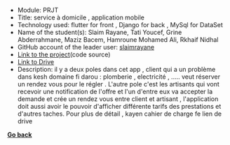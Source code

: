 - Module: PRJT  
- Title: service à domicile , application mobile
- Technology used: flutter for front , Django for back , MySql for DataSet
- Name of the student(s): Slaim Rayane, Tati Youcef, Grine Abderrahmane, Maziz Bacem, Hamroune Mohamed Ali, Rkhaif Nidhal
- GitHub account of the leader user: [slaimrayane](https://github.com/slaimrayane)
- [Link to the project](https://github.com/slaimrayane/Afriha)(code source)
- [Link to Drive](https://drive.google.com/drive/u/1/folders/1vzbXBlXEohobSfNbX4W0OPGuck5ID0YM)
- Description: il y a deux poles dans cet app , client qui a un problème dans kesh domaine fi darou : plomberie , electricité , ..... veut réserver un rendez vous pour le régler . L'autre pole c'est les artisants qui vont recevoir une notification de l'offre et l'un d'entre eux va accepter la demande et crée un rendez vous entre client et artisant , l'application doit aussi avoir le pouvoir d'afficher différente tarifs des prestations et d'autres taches. Pour plus de détail , kayen cahier de charge fe lien de drive

**[Go back](../../PRJT.md)**